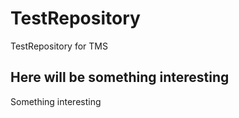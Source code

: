 # TestRepository
TestRepository for TMS

## Here will be something interesting
Something interesting